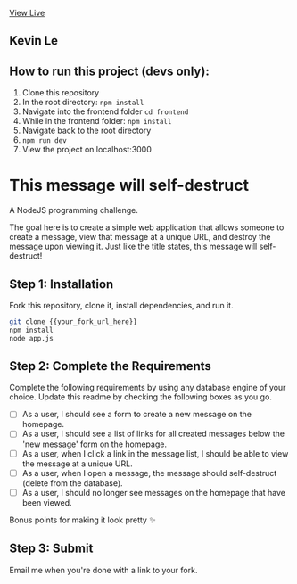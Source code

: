 [View Live](https://agent47-secretmessages.herokuapp.com/#/)


## Kevin Le
## How to run this project (devs only):
1. Clone this repository
2. In the root directory: `npm install`
3. Navigate into the frontend folder ```cd frontend``` 
4. While in the frontend folder: ```npm install```
5. Navigate back to the root directory
6. ```npm run dev```
7. View the project on localhost:3000

# This message will self-destruct



A NodeJS programming challenge.

The goal here is to create a simple web application that allows someone to create a message, view that message at a unique URL, and destroy the message upon viewing it. Just like the title states, this message will self-destruct!

## Step 1: Installation

Fork this repository, clone it, install dependencies, and run it.

``` bash
git clone {{your_fork_url_here}}
npm install
node app.js
```

## Step 2: Complete the Requirements

Complete the following requirements by using any database engine of your choice. Update this readme by checking the following boxes as you go.

- [ ] As a user, I should see a form to create a new message on the homepage.
- [ ] As a user, I should see a list of links for all created messages below the 'new message' form on the homepage.
- [ ] As a user, when I click a link in the message list, I should be able to view the message at a unique URL.
- [ ] As a user, when I open a message, the message should self-destruct (delete from the database).
- [ ] As a user, I should no longer see messages on the homepage that have been viewed.

Bonus points for making it look pretty :sparkles:

## Step 3: Submit

Email me when you're done with a link to your fork.
